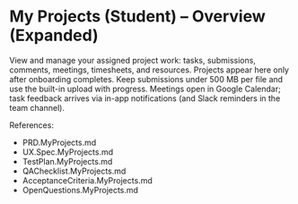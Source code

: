 # My Projects (Student) – Overview (Expanded)

View and manage your assigned project work: tasks, submissions, comments, meetings, timesheets, and resources. Projects appear here only after onboarding completes. Keep submissions under 500 MB per file and use the built-in upload with progress. Meetings open in Google Calendar; task feedback arrives via in-app notifications (and Slack reminders in the team channel).

References:
- PRD.MyProjects.md
- UX.Spec.MyProjects.md
- TestPlan.MyProjects.md
- QAChecklist.MyProjects.md
- AcceptanceCriteria.MyProjects.md
- OpenQuestions.MyProjects.md
